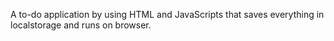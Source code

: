 A to-do application by using HTML and JavaScripts that saves everything in localstorage and runs on browser. 
